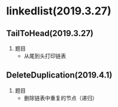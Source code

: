 # linkedlist(2019.3.27)
## TailToHead(2019.3.27)
1. 题目
    * 从尾到头打印链表

## DeleteDuplication(2019.4.1)
1. 题目
    * 删除链表中重复的节点（递归）
